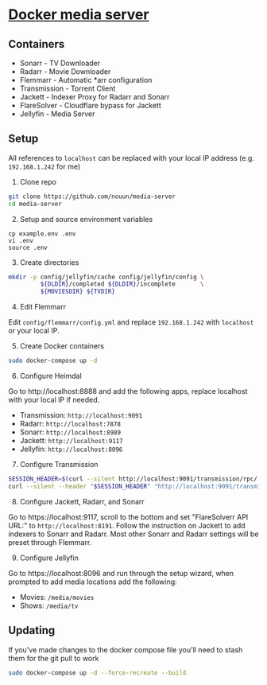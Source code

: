 # [Docker media server](https://github.com/PARC6502/docker-media-server)

## Containers

- Sonarr - TV Downloader
- Radarr - Movie Downloader
- Flemmarr - Automatic \*arr configuration
- Transmission - Torrent Client
- Jackett - Indexer Proxy for Radarr and Sonarr
- FlareSolver - Cloudflare bypass for Jackett
- Jellyfin - Media Server

## Setup

All references to `localhost` can be replaced with your local IP address (e.g. `192.168.1.242` for me)

1. Clone repo

```bash
git clone https://github.com/nouun/media-server
cd media-server
```

2. Setup and source environment variables
```
cp example.env .env
vi .env
source .env
```

3. Create directories
```bash
mkdir -p config/jellyfin/cache config/jellyfin/config \
         ${DLDIR}/completed ${DLDIR}/incomplete       \
         ${MOVIESDIR} ${TVDIR}
```

4. Edit Flemmarr

Edit `config/flemmarr/config.yml` and replace `192.168.1.242` with `localhost` or your local IP.


5. Create Docker containers

```bash
sudo docker-compose up -d
```

6. Configure Heimdal

Go to http://localhost:8888 and add the following apps, replace localhost with your local IP if needed.
  - Transmission: `http://localhost:9091`
  - Radarr: `http://localhost:7878`
  - Sonarr: `http://localhost:8989`
  - Jackett: `http://localhost:9117`
  - Jellyfin: `http://localhost:8096`

7. Configure Transmission

```bash
SESSION_HEADER=$(curl --silent http://localhost:9091/transmission/rpc/ | sed 's/.*<code>//g;s/<\/code>.*//g')
curl --silent --header "$SESSION_HEADER" "http://localhost:9091/transmission/rpc" -d "{\"method\":\"session-set\",\"arguments\": {\"download-dir\":\"/downloads\"}}"
```

8. Configure Jackett, Radarr, and Sonarr

Go to https://localhost:9117, scroll to the bottom and set "FlareSolverr API URL:" to `http://localhost:8191`. Follow the instruction on Jackett to add indexers to Sonarr and Radarr. Most other Sonarr and Radarr settings will be preset through Flemmarr.

9. Configure Jellyfin

Go to https://localhost:8096 and run through the setup wizard, when prompted to add media locations add the following:
 - Movies: `/media/movies`
 - Shows: `/media/tv`

## Updating

If you've made changes to the docker compose file you'll need to stash them for the git pull to work

```bash
sudo docker-compose up -d --force-recreate --build
```

